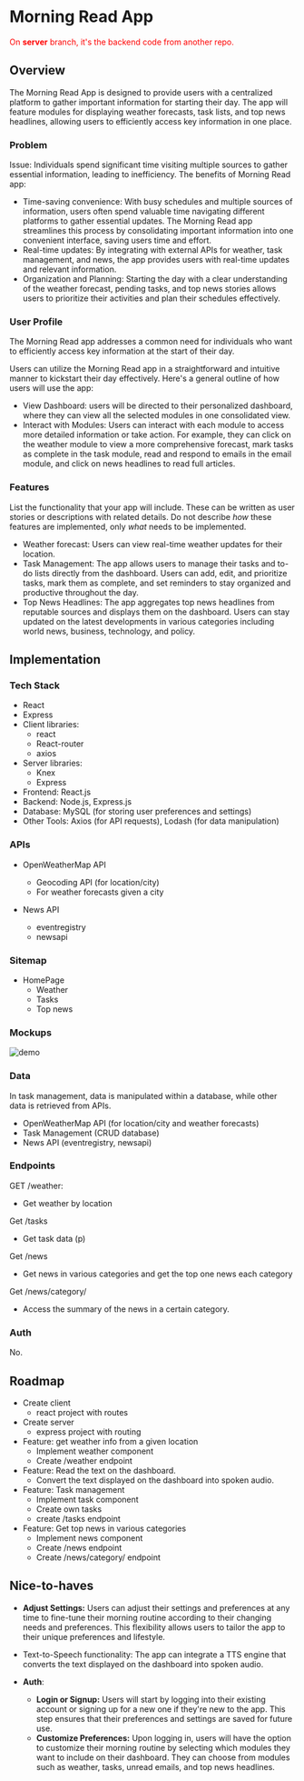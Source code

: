 # Morning Read App

<span style="color:red"> On **server** branch, it's the backend code from another repo.</span>
## Overview

The Morning Read App is designed to provide users with a centralized platform to gather important information for starting their day. The app will feature modules for displaying weather forecasts, task lists, and top news headlines, allowing users to efficiently access key information in one place.

### Problem

Issue: Individuals spend significant time visiting multiple sources to gather essential information, leading to inefficiency. The benefits of Morning Read app:

- Time-saving convenience: With busy schedules and multiple sources of information, users often spend valuable time navigating different platforms to gather essential updates. The Morning Read app streamlines this process by consolidating important information into one convenient interface, saving users time and effort.
- Real-time updates: By integrating with external APIs for weather, task management, and news, the app provides users with real-time updates and relevant information. 
- Organization and Planning: Starting the day with a clear understanding of the weather forecast, pending tasks, and top news stories allows users to prioritize their activities and plan their schedules effectively. 

### User Profile

The Morning Read app addresses a common need for individuals who want to efficiently access key information at the start of their day. 

Users can utilize the Morning Read app in a straightforward and intuitive manner to kickstart their day effectively. Here's a general outline of how users will use the app:

- View Dashboard: users will be directed to their personalized dashboard, where they can view all the selected modules in one consolidated view. 
- Interact with Modules: Users can interact with each module to access more detailed information or take action. For example, they can click on the weather module to view a more comprehensive forecast, mark tasks as complete in the task module, read and respond to emails in the email module, and click on news headlines to read full articles.

### Features

List the functionality that your app will include. These can be written as user stories or descriptions with related details. Do not describe _how_ these features are implemented, only _what_ needs to be implemented.

- Weather forecast: Users can view real-time weather updates for their location.
- Task Management: The app allows users to manage their tasks and to-do lists directly from the dashboard. Users can add, edit, and prioritize tasks, mark them as complete, and set reminders to stay organized and productive throughout the day.
- Top News Headlines: The app aggregates top news headlines from reputable sources and displays them on the dashboard. Users can stay updated on the latest developments in various categories including world news, business, technology, and policy.

## Implementation

### Tech Stack

- React
- Express
- Client libraries:
  - react
  - React-router
  - axios
- Server libraries:
  - Knex
  - Express
- Frontend: React.js
- Backend: Node.js, Express.js
- Database: MySQL (for storing user preferences and settings)
- Other Tools: Axios (for API requests), Lodash (for data manipulation) 

### APIs

- OpenWeatherMap API
  - Geocoding API (for location/city)
  - For weather forecasts given a city

- News API
  - eventregistry
  - newsapi


### Sitemap

- HomePage
  - Weather
  - Tasks
  - Top news

### Mockups

![demo](./img/Newdemo.png)

### Data

In task management, data is manipulated within a database, while other data is retrieved from APIs.  

- OpenWeatherMap API (for location/city and weather forecasts)
- Task Management (CRUD database)
- News API (eventregistry, newsapi)

### Endpoints

GET /weather:

- Get weather by location

Get /tasks

- Get task data (p)

Get /news

- Get news in various categories and get the top one news each category

Get /news/category/

- Access the summary of the news in a certain category.

### Auth

No. 

## Roadmap

- Create client
  - react project with routes
- Create server
  - express project with routing
- Feature: get weather info from a given location
  - Implement weather component
  - Create /weather endpoint
- Feature: Read the text on the dashboard. 
  - Convert the text displayed on the dashboard into spoken audio.
- Feature: Task management
  - Implement task component
  - Create own tasks 
  - create /tasks endpoint
- Feature: Get top news in various categories
  - Implement news component
  - Create /news endpoint
  - Create /news/category/ endpoint

## Nice-to-haves

- **Adjust Settings:** Users can adjust their settings and preferences at any time to fine-tune their morning routine according to their changing needs and preferences. This flexibility allows users to tailor the app to their unique preferences and lifestyle.

- Text-to-Speech functionality: The app can integrate a TTS engine that converts the text displayed on the dashboard into spoken audio.

- **Auth**: 
  - **Login or Signup:** Users will start by logging into their existing account or signing up for a new one if they're new to the app. This step ensures that their preferences and settings are saved for future use.
  - **Customize Preferences:** Upon logging in, users will have the option to customize their morning routine by selecting which modules they want to include on their dashboard. They can choose from modules such as weather, tasks, unread emails, and top news headlines.
